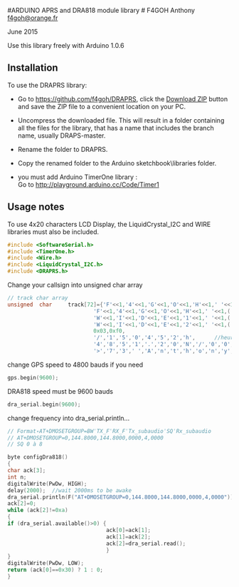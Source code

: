 #ARDUINO APRS and DRA818 module library #
F4GOH Anthony f4goh@orange.fr <br>

June 2015

Use this library freely with Arduino 1.0.6

## Installation ##
To use the DRAPRS library:  
- Go to https://github.com/f4goh/DRAPRS, click the [Download ZIP](https://github.com/f4goh/DRAPRS/archive/master.zip) button and save the ZIP file to a convenient location on your PC.
- Uncompress the downloaded file.  This will result in a folder containing all the files for the library, that has a name that includes the branch name, usually DRAPS-master.
- Rename the folder to  DRAPRS.
- Copy the renamed folder to the Arduino sketchbook\libraries folder.

- you must add Arduino TimerOne library : <br>
  Go to http://playground.arduino.cc/Code/Timer1

## Usage notes ##


To use 4x20 characters LCD Display, the LiquidCrystal_I2C and WIRE libraries must also be included.


```c++
#include <SoftwareSerial.h>
#include <TimerOne.h>
#include <Wire.h>
#include <LiquidCrystal_I2C.h>
#include <DRAPRS.h>
```

Change your callsign into unsigned char array

```c++
// track char array
unsigned  char     track[72]={'F'<<1,'4'<<1,'G'<<1,'O'<<1,'H'<<1,' '<<1,0x60,              //avant APTT4 7 octets (0-6)
                           'F'<<1,'4'<<1,'G'<<1,'O'<<1,'H'<<1,' '<<1,('0' + 12) << 1,     //F4GOH-11 7 octets (7-13)
                           'W'<<1,'I'<<1,'D'<<1,'E'<<1,'1'<<1,' '<<1,('0' + 1) << 1,      //WIDE1-1 7 octets (14-20)
                           'W'<<1,'I'<<1,'D'<<1,'E'<<1,'2'<<1,' '<<1,('0' + 1) << 1 | 1 , //WIDE2-1   fin ssid lsb =1 7 octets (21-27)
                           0x03,0xf0,                                                     //ctrl, pid 2 octets (28-29)
                           '/','1','5','0','4','5','2','h',      //heure 8 (30-37)
                           '4','8','5','1','.','2','0','N','/','0','0','2','2','0','.','9','2','E',      //lat, long 18 octets (38-55)
                           '>','7','3',' ','A','n','t','h','o','n','y',' ',' ',' ',' ',' '};               //commentaire 15 car
```
change GPS speed to 4800 bauds if you need

```c++
gps.begin(9600);
```
DRA818 speed must be 9600 bauds

```c++
dra_serial.begin(9600);
```

change frequency into dra_serial.println...

```c++
// Format˖AT+DMOSETGROUP=BWˈTX_FˈRX_FˈTx_subaudioˈSQˈRx_subaudio
// AT+DMOSETGROUP=0,144.8000,144.8000,0000,4,0000
// SQ 0 à 8

byte configDra818()
{
char ack[3];
int n;
digitalWrite(PwDw, HIGH);
delay(2000);  //wait 2000ms to be awake
dra_serial.println(F("AT+DMOSETGROUP=0,144.8000,144.8000,0000,4,0000"));
ack[2]=0;
while (ack[2]!=0xa)
{
if (dra_serial.available()>0) {
                               ack[0]=ack[1];
                               ack[1]=ack[2];
                               ack[2]=dra_serial.read();
                               }
}
digitalWrite(PwDw, LOW);
return (ack[0]==0x30) ? 1 : 0;
}
```
